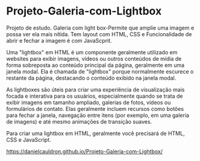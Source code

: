 # Projeto-Galeria-com-Lightbox
Projeto de estudo. Galeria com light box-Permite que amplie uma imagem e possa ver ela mais nítida. Tem layout com HTML, CSS e Funcionalidade de abrir e fechar a imagem é com JavaScprit. 

Uma "lightbox" em HTML é um componente geralmente utilizado em websites para exibir imagens, vídeos ou outros conteúdos de mídia de forma sobreposta ao conteúdo principal da página, geralmente em uma janela modal. Ela é chamada de "lightbox" porque normalmente escurece o restante da página, destacando o conteúdo exibido na janela modal.

As lightboxes são úteis para criar uma experiência de visualização mais focada e interativa para os usuários, especialmente quando se trata de exibir imagens em tamanho ampliado, galerias de fotos, vídeos ou formulários de contato. Elas geralmente incluem recursos como botões para fechar a janela, navegação entre itens (por exemplo, em uma galeria de imagens) e até mesmo animações de transição suaves.

Para criar uma lightbox em HTML, geralmente você precisará de HTML, CSS e JavaScript. 

 https://danielcauldron.github.io/Projeto-Galeria-com-Lightbox/
